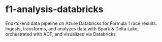 # f1-analysis-databricks
End-to-end data pipeline on Azure Databricks for Formula 1 race results. Ingests, transforms, and analyzes data with Spark &amp; Delta Lake, orchestrated with ADF, and visualized via Databricks
